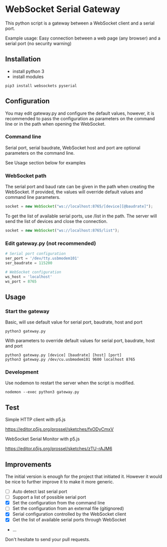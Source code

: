 # WebSocket Serial Gateway

This python script is a gateway between a WebSocket client and a serial port.

Example usage: Easy connection between a web page (any browser) and a serial port (no security warning)

## Installation

- install python 3
- install modules

```shell
pip3 install websockets pyserial
```

## Configuration

You may edit gateway.py and configure the default values, however, it is recommended to pass the configuration as parameters on the command line or in the path when opening the WebSocket.

### Command line

Serial port, serial baudrate, WebSocket host and port are optional parameters on the command line.

See Usage section below for examples

### WebSocket path

The serial port and baud rate can be given in the path when creating the WebSocket. If provided, the values will override default values and command line parameters.

```js
socket = new WebSocket("ws://localhost:8765/[device][@baudrate]");
```

To get the list of available serial ports, use /list in the path. The server will send the list of devices and close the connection.

```js
socket = new WebSocket("ws://localhost:8765/list");
```

### Edit gateway.py (not recommended)

```python
# Serial port configuration
ser_port = '/dev/tty.usbmodem101'
ser_baudrate = 115200

# WebSocket configuration
ws_host = 'localhost'
ws_port = 8765
```

## Usage

### Start the gateway

Basic, will use default value for serial port, baudrate, host and port

```shell
python3 gateway.py
```

With parameters to override default values for serial port, baudrate, host and port

```shell
python3 gateway.py [device] [baudrate] [host] [port]
python3 gateway.py /dev/cu.usbmodem101 9600 localhost 8765
```

### Development

Use nodemon to restart the server when the script is modified.

```shell
nodemon --exec python3 gateway.py
```

## Test

Simple HTTP client with p5.js

https://editor.p5js.org/prossel/sketches/fxODyCmxV

WebSocket Serial Monitor with p5.js

https://editor.p5js.org/prossel/sketches/zTU-rAJM6

## Improvements

The initial version is enough for the project that initiated it. However it would be nice to further improve it to make it more generic.

- [ ] Auto detect last serial port
- [ ] Support a list of possible serial port
- [x] Set the configuration from the command line
- [ ] Set the configuration from an external file (gitignored)
- [x] Serial configuration controlled by the WebSocket client
- [x] Get the list of available serial ports through WebSocket
- ...

Don't hesitate to send your pull requests.
